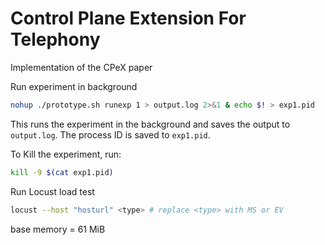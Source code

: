 # Control Plane Extension For Telephony
Implementation of the CPeX paper

Run experiment in background

```bash
nohup ./prototype.sh runexp 1 > output.log 2>&1 & echo $! > exp1.pid
```
This runs the experiment in the background and saves the output to `output.log`. The process ID is saved to `exp1.pid`.

To Kill the experiment, run:

```bash
kill -9 $(cat exp1.pid)
```

Run Locust load test
```bash
locust --host "hosturl" <type> # replace <type> with MS or EV
```

base memory = 61 MiB